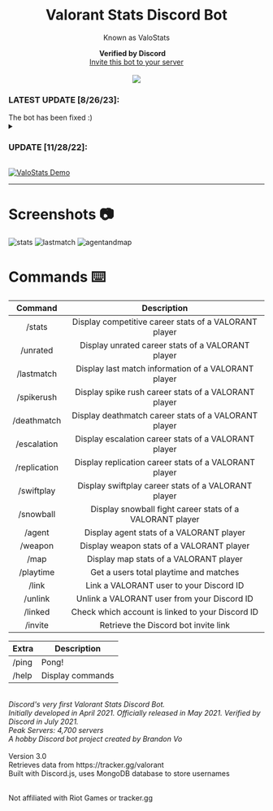 <h1 align="center">Valorant Stats Discord Bot</h1>
<p align="center">Known as ValoStats</p>

<p align="center">
  <b>Verified by Discord</b>
      <img src="https://emoji.gg/assets/emoji/6817_Discord_Verified.png" width="12" height="12"><br>
  <a href="https://discord.com/api/oauth2/authorize?client_id=833535533287866398&permissions=414464793664&scope=applications.commands%20bot">Invite this bot to your server</a> 
  <br><br>
  <a href="https://top.gg/bot/833535533287866398">
    <img src="https://top.gg/api/widget/servers/833535533287866398.svg">
  </a>
    <h3>LATEST UPDATE [8/26/23]:</h3> The bot has been fixed :)
    <br>
      <details close>
        <summary><h3>UPDATE [11/28/22]:</h3></summary> As of November 28th, 2022, ValoStats will be offline from Discord. The platform used to host this bot, Heroku, will no longer allow hosting for free. At this time, I do not have the funds to be able to continue hosting ValoStats. Also, the API     usage with Tracker Network has changed and the bot cannot retrieve stats properly. 
      <br><br>In the future, I may plan to use Riot's official Valorant API and revive this project. 
      <br><br>I am proud to inspire hundreds of other bright developers to make a Valorant Stats Discord bot like this. I am also pleased that thousands of Valorant users have been able to use and enjoy my first big side project for their gaming experience.
      <br><br>Thank you for supporting and using ValoStats for the past year.
      <br><br>
    Brandon
    <br><br>
 </details>

</p>

[![ValoStats Demo](https://i.ytimg.com/vi/xL2vHANiYGk/maxresdefault.jpg)](https://www.youtube.com/watch?v=xL2vHANiYGk&ab_channel=BrandonVo)

<!-- ![valostats](https://user-images.githubusercontent.com/76707560/164144042-0aa56d18-bca5-45ab-8f09-e67a0186a17a.jpg) -->

---

# Screenshots 📷

![stats](https://user-images.githubusercontent.com/76707560/123704292-83bc0080-d833-11eb-8256-fbc30e317e18.png)
![lastmatch](https://user-images.githubusercontent.com/76707560/123704304-8585c400-d833-11eb-828c-06a246597104.png)
![agentandmap](https://user-images.githubusercontent.com/76707560/123704310-86b6f100-d833-11eb-92cd-102cc42c63d9.png)

# Commands ⌨️

|   Command    |                           Description                           |
| :----------: | :-------------------------------------------------------------: |
|    /stats    |      Display competitive career stats of a VALORANT player      |
|   /unrated   |        Display unrated career stats of a VALORANT player        |
|  /lastmatch  |       Display last match information of a VALORANT player       |
|  /spikerush  |      Display spike rush career stats of a VALORANT player       |
| /deathmatch  |      Display deathmatch career stats of a VALORANT player       |
| /escalation  |      Display escalation career stats of a VALORANT player       |
| /replication |      Display replication career stats of a VALORANT player      |
|  /swiftplay  |       Display swiftplay career stats of a VALORANT player       |
|  /snowball   |    Display snowball fight career stats of a VALORANT player     |
|    /agent    |            Display agent stats of a VALORANT player             |
|   /weapon    |            Display weapon stats of a VALORANT player            |
|     /map     |             Display map stats of a VALORANT player              |
|  /playtime   |             Get a users total playtime and matches              |
|    /link     |             Link a VALORANT user to your Discord ID             |
|   /unlink    |           Unlink a VALORANT user from your Discord ID           |
|   /linked    | Check which account is linked to your Discord ID |
|   /invite    |                   Retrieve the Discord bot invite link                   |

| Extra | Description      |
| ----- | ---------------- |
| /ping | Pong!            |
| /help | Display commands |
<br>
<i>
Discord's very first Valorant Stats Discord Bot.<br>
Initially developed in April 2021. Officially released in May 2021. Verified by Discord in July 2021.<br> 
Peak Servers: 4,700 servers<br>
A hobby Discord bot project created by Brandon Vo
</i>
<br><br>
Version 3.0<br>
Retrieves data from https://tracker.gg/valorant<br>
Built with Discord.js, uses MongoDB database to store usernames  
<br><br>

Not affiliated with Riot Games or tracker.gg  